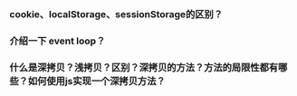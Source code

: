### cookie、localStorage、sessionStorage的区别？

### 介绍一下 event loop？

### 什么是深拷贝？浅拷贝？区别？深拷贝的方法？方法的局限性都有哪些？如何使用js实现一个深拷贝方法？